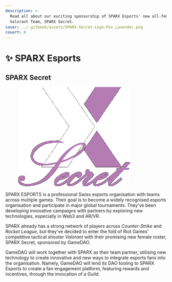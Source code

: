 ```yaml
---
description: >-
  Read all about our exciting sponsorship of SPARX Esports' new all-female
  Valorant Team, SPARX Secret.
cover: ../.gitbook/assets/SPARX-Secret-Logo-Pos_Lavender.png
coverY: 0
---
```


# ✨ SPARX Esports

## SPARX Secret

<figure><img src="../.gitbook/assets/sparx.png" alt=""><figcaption></figcaption></figure>

SPARX ESPORTS is a professional Swiss esports organisation with teams across multiple games. Their goal is to become a widely recognised esports organisation and participate in major global tournaments. They’ve been developing innovative campaigns with partners by exploring new technologies, especially in Web3 and AR/VR.&#x20;

SPARX already has a strong network of players across _Counter-Strike_ and _Rocket League_, but they’ve decided to enter the fold of Riot Games’ competitive tactical shooter _Valorant_ with their promising new female roster, SPARX Secret, sponsored by GameDAO.

GameDAO will work together with SPARX as their team partner, utilising new technology to create innovative and new ways to integrate esports fans into the organisation. Namely, GameDAO will lend its DAO tooling to SPARX Esports to create a fan engagement platform, featuring rewards and incentives, through the invocation of a Guild.
